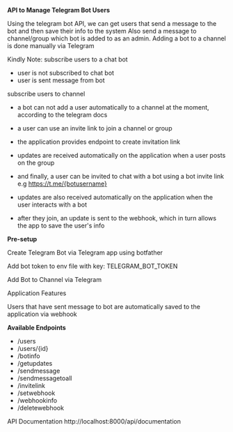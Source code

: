 
**API to Manage Telegram Bot Users**

Using the telegram bot API, we can get users that send a message to the bot and then save their info to the system
Also send a message to channel/group which bot is added to as an admin. Adding a bot to a channel is done manually via Telegram

Kindly Note:
subscribe users to a chat bot 
- user is not subscribed to chat bot
- user is sent message from bot

subscribe users to channel
- a bot can not add a user automatically to a channel at the moment, according to the telegram docs
- a user can use an invite link to join a channel or group
- the application provides endpoint to create invitation link
- updates are received automatically on the application when a user posts on the group
- and finally, a user can be invited to chat with a bot using a bot invite link e.g  https://t.me/{botusername}
- updates are also received automatically on the application when the user interacts with a bot


- after they join, an update is sent to the webhook, which in turn allows the app to save the user's info


**Pre-setup**

Create Telegram Bot via Telegram app using botfather

Add bot token to env file with key: TELEGRAM_BOT_TOKEN

Add Bot to Channel via Telegram

Application Features

Users that have sent message to bot are automatically saved to the application via webhook

**Available Endpoints**
 - /users  
 - /users/{id} 
 - /botinfo
 - /getupdates
 - /sendmessage
 - /sendmessagetoall
 - /invitelink
 - /setwebhook
 - /webhookinfo
 - /deletewebhook


API Documentation
http://localhost:8000/api/documentation
